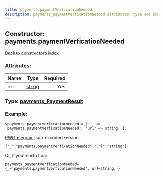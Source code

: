 ```yaml
---
title: payments.paymentVerficationNeeded
description: payments_paymentVerficationNeeded attributes, type and example
---
```

## Constructor: payments.paymentVerficationNeeded  
[Back to constructors index](index.md)



### Attributes:

| Name     |    Type       | Required |
|----------|:-------------:|---------:|
|url|[string](../types/string.md) | Yes|



### Type: [payments\_PaymentResult](../types/payments_PaymentResult.md)


### Example:

```
$payments_paymentVerficationNeeded = ['_' => 'payments.paymentVerficationNeeded', 'url' => string, ];
```  

[PWRTelegram](https://pwrtelegram.xyz) json-encoded version:

```
{"_":"payments.paymentVerficationNeeded","url":"string"}
```


Or, if you're into Lua:  


```
payments_paymentVerficationNeeded={_='payments.paymentVerficationNeeded', url=string, }

```


